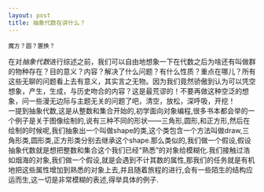 ```yaml
---
layout: post
title: 抽象代数在讲什么？
---
```

```
魔方？圆？置换？
```
在对*抽象代数*进行综述之前，我们可以自由地想象一下在代数之后为啥还有叫做群的物种存在？目的意义？内容？解决了什么问题？有什么性质？重点在哪儿？所有这些无聊的问题看上去有意义，其实言之无物。因为我们竟然骄傲到认为可以凭空想象，产生，生成，与历史吻合的内容？这是最荒谬的！不要再做这种空泛的想象，问一些漫无边际与主题无关的问题了吧，清空，放松，深呼吸，开挖！  
一提到抽象代数,这是从整数和集合开始的,初学面向对象编程,很多书本都会举的一个例子是关于图像绘制的,说有三种不同的形状——三角形,圆形,和正方形,然后在绘制的时候呢,我们抽象出一个叫做shape的类,这个类包含一个方法叫做draw,三角形类,圆形类,正方形类分别去继承这个shape.那么类似的,我们做一个假设,假设抽象代数就是想把整数和集合这个我们已经“熟悉”的对象给模糊化.我们接触过浩如烟海的对象,我们做一个假设,就是会遇到不计其数的属性,那我们的任务就是有机地把这些属性增加到熟悉的对象上去,并且随着旅程的进行,会有一些陌生的结构应运而生,这一切是非常模糊的表述,得举具体的例子.


